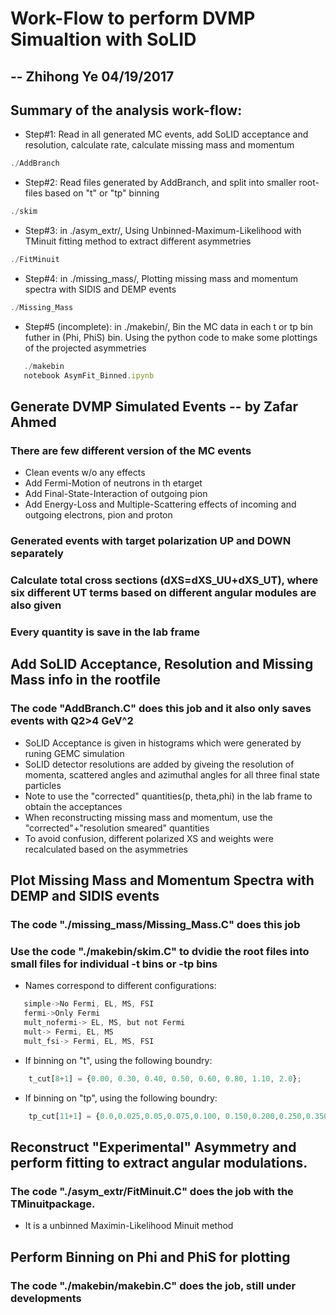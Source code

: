 # Work-Flow to perform DVMP Simualtion with SoLID
## -- Zhihong Ye 04/19/2017

## Summary of the analysis work-flow:
 * Step#1: Read in all generated MC events, add SoLID acceptance and resolution, calculate rate, calculate missing mass and momentum
```js
./AddBranch
```
 * Step#2: Read files generated by AddBranch, and split into smaller root-files based on "t" or "tp" binning
```js
./skim
```
 * Step#3: in ./asym_extr/, Using Unbinned-Maximum-Likelihood with TMinuit fitting method to extract different asymmetries
```js
./FitMinuit
```
 * Step#4: in ./missing_mass/, Plotting missing mass and momentum spectra with SIDIS and DEMP events
```js
./Missing_Mass
```
 * Step#5 (incomplete): in ./makebin/, Bin the MC data in each t or tp bin futher in (Phi, PhiS) bin. Using the python code to make some plottings of the projected asymmetries
 ```js
    ./makebin
    notebook AsymFit_Binned.ipynb
 ```

## Generate DVMP Simulated Events -- by Zafar Ahmed
### There are few different version of the MC events

  * Clean events w/o any effects
  * Add Fermi-Motion of neutrons in th etarget
  * Add Final-State-Interaction of outgoing pion
  * Add Energy-Loss and Multiple-Scattering effects of incoming and outgoing electrons, pion and proton

### Generated events with target polarization UP and DOWN separately
### Calculate total cross sections (dXS=dXS_UU+dXS_UT), where six different UT terms based on different angular modules are also given
### Every quantity is save in the lab frame


## Add SoLID Acceptance, Resolution and Missing Mass info in the rootfile
### The code "AddBranch.C" does this job and it also only saves events with Q2>4 GeV^2

 * SoLID Acceptance is given in histograms which were generated by runing GEMC simulation
 * SoLID detector resolutions are added by giveing the resolution of momenta, scattered angles and azimuthal angles for all three final state particles
 * Note to use the "corrected" quantities(p, theta,phi) in the lab frame to obtain the acceptances
 * When reconstructing missing mass and momentum, use the "corrected"+"resolution smeared" quantities
 * To avoid confusion, different polarized XS and weights were recalculated based on the asymmetries

## Plot Missing Mass and Momentum Spectra with DEMP and SIDIS events
### The code "./missing_mass/Missing_Mass.C" does this job

### Use the code "./makebin/skim.C" to dvidie the root files into small files for individual -t bins or -tp bins
 * Names correspond to different configurations:
 ```js
    simple->No Fermi, EL, MS, FSI
    fermi->Only Fermi
    mult_nofermi-> EL, MS, but not Fermi
    mult-> Fermi, EL, MS
    mult_fsi-> Fermi, EL, MS, FSI
 ```
 * If binning on "t", using the following boundry:
```js
    t_cut[8+1] = {0.00, 0.30, 0.40, 0.50, 0.60, 0.80, 1.10, 2.0};
```
 * If binning on "tp", using the following boundry:
```js
    tp_cut[11+1] = {0.0,0.025,0.05,0.075,0.100, 0.150,0.200,0.250,0.350,0.4,0.7};
```

## Reconstruct "Experimental" Asymmetry and perform fitting to extract angular modulations.
### The code "./asym_extr/FitMinuit.C" does the job with the TMinuitpackage.
 * It is a unbinned Maximin-Likelihood Minuit method
 
## Perform Binning on Phi and PhiS for plotting
### The code "./makebin/makebin.C" does the job, still under developments
